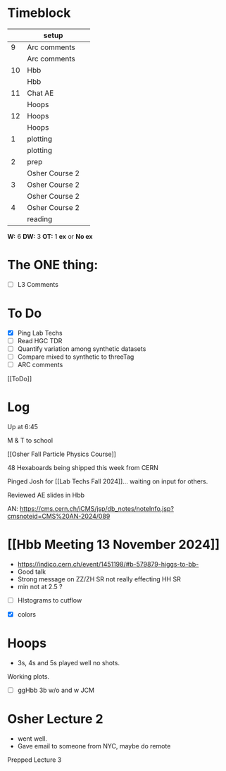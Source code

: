 # Timeblock

|     | setup          |     |
| --- | -------------- | --- |
| 9   | Arc comments   |     |
|     | Arc comments   |     |
| 10  | Hbb            |     |
|     | Hbb            |     |
| 11  | Chat AE        |     |
|     | Hoops          |     |
| 12  | Hoops          |     |
|     | Hoops          |     |
| 1   | plotting       |     |
|     | plotting       |     |
| 2   | prep           |     |
|     | Osher Course 2 |     |
| 3   | Osher Course 2 |     |
|     | Osher Course 2 |     |
| 4   | Osher Course 2 |     |
|     | reading        |     |

**W:**  6
**DW:** 3
**OT:** 1
**ex** or **No ex**

# The ONE thing: 
- [ ] L3 Comments


# To Do
- [x] Ping Lab Techs
- [ ]  Read HGC TDR
- [ ] Quantify variation among synthetic datasets
- [ ] Compare mixed to synthetic to threeTag
- [ ] ARC comments

[[ToDo]]


# Log


Up at 6:45

M & T to school 

[[Osher Fall Particle Physics Course]]

48 Hexaboards being shipped this week from CERN

Pinged Josh for  [[Lab Techs Fall 2024]]... waiting on input for others.

Reviewed AE slides in Hbb

AN: https://cms.cern.ch/iCMS/jsp/db_notes/noteInfo.jsp?cmsnoteid=CMS%20AN-2024/089


# [[Hbb Meeting 13 November 2024]]
- https://indico.cern.ch/event/1451198/#b-579879-higgs-to-bb- 
- Good talk 
- Strong message on ZZ/ZH SR not really effecting HH SR
- min not at 2.5 ?

- [ ] HIstograms to cutflow
- [x] colors


# Hoops 
- 3s,  4s and 5s played well no shots.

Working plots. 
- [ ] ggHbb 3b w/o and w JCM
# Osher Lecture 2
- went well. 
- Gave email to someone from NYC, maybe do remote

Prepped Lecture 3




